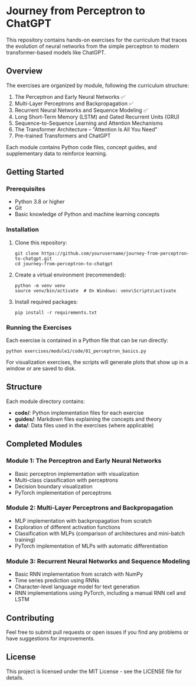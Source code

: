 # Journey from Perceptron to ChatGPT

This repository contains hands-on exercises for the curriculum that traces the evolution of neural networks from the simple perceptron to modern transformer-based models like ChatGPT.

## Overview

The exercises are organized by module, following the curriculum structure:

1. The Perceptron and Early Neural Networks ✅
2. Multi-Layer Perceptrons and Backpropagation ✅
3. Recurrent Neural Networks and Sequence Modeling ✅
4. Long Short-Term Memory (LSTM) and Gated Recurrent Units (GRU)
5. Sequence-to-Sequence Learning and Attention Mechanisms
6. The Transformer Architecture – "Attention Is All You Need"
7. Pre-trained Transformers and ChatGPT

Each module contains Python code files, concept guides, and supplementary data to reinforce learning.

## Getting Started

### Prerequisites

- Python 3.8 or higher
- Git
- Basic knowledge of Python and machine learning concepts

### Installation

1. Clone this repository:

   ```
   git clone https://github.com/yourusername/journey-from-perceptron-to-chatgpt.git
   cd journey-from-perceptron-to-chatgpt
   ```

2. Create a virtual environment (recommended):

   ```
   python -m venv venv
   source venv/bin/activate  # On Windows: venv\Scripts\activate
   ```

3. Install required packages:
   ```
   pip install -r requirements.txt
   ```

### Running the Exercises

Each exercise is contained in a Python file that can be run directly:

```
python exercises/module1/code/01_perceptron_basics.py
```

For visualization exercises, the scripts will generate plots that show up in a window or are saved to disk.

## Structure

Each module directory contains:

- **code/**: Python implementation files for each exercise
- **guides/**: Markdown files explaining the concepts and theory
- **data/**: Data files used in the exercises (where applicable)

## Completed Modules

### Module 1: The Perceptron and Early Neural Networks

- Basic perceptron implementation with visualization
- Multi-class classification with perceptrons
- Decision boundary visualization
- PyTorch implementation of perceptrons

### Module 2: Multi-Layer Perceptrons and Backpropagation

- MLP implementation with backpropagation from scratch
- Exploration of different activation functions
- Classification with MLPs (comparison of architectures and mini-batch training)
- PyTorch implementation of MLPs with automatic differentiation

### Module 3: Recurrent Neural Networks and Sequence Modeling

- Basic RNN implementation from scratch with NumPy
- Time series prediction using RNNs
- Character-level language model for text generation
- RNN implementations using PyTorch, including a manual RNN cell and LSTM

## Contributing

Feel free to submit pull requests or open issues if you find any problems or have suggestions for improvements.

## License

This project is licensed under the MIT License - see the LICENSE file for details.
